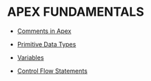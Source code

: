 # APEX FUNDAMENTALS

- [Comments in Apex](https://developer.salesforce.com/docs/atlas.en-us.apexcode.meta/apexcode/langCon_apex_expressions_comments.htm)

- [Primitive Data Types](https://developer.salesforce.com/docs/atlas.en-us.apexcode.meta/apexcode/langCon_apex_primitives.htm)

- [Variables](https://developer.salesforce.com/docs/atlas.en-us.apexcode.meta/apexcode/langCon_apex_variables.htm)

- [Control Flow Statements](https://developer.salesforce.com/docs/atlas.en-us.apexcode.meta/apexcode/langCon_apex_control_flow.htm)